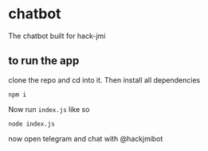 # chatbot
The chatbot built for hack-jmi

## to run the app
clone the repo and cd into it. Then install all dependencies
```
npm i
```

Now run `index.js` like so
```
node index.js
```

now open telegram and chat with @hackjmibot